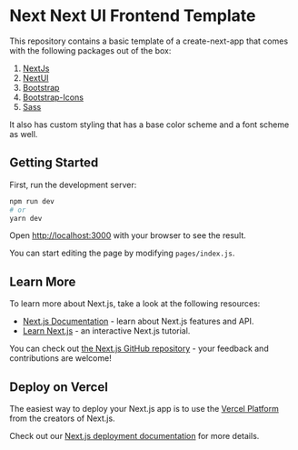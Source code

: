 # Next Next UI Frontend Template

This repository contains a basic template of a create-next-app that comes with the following packages out of the box:

1. [NextJs](https://github.com/vercel/next.js/tree/canary/packages/create-next-app)
2. [NextUI](https://nextui.org)
3. [Bootstrap](https://www.npmjs.com/package/bootstrap)
4. [Bootstrap-Icons](https://www.npmjs.com/package/bootstrap-icons)
5. [Sass](https://www.npmjs.com/package/sass)

It also has custom styling that has a base color scheme and a font scheme as well.

## Getting Started

First, run the development server:

```bash
npm run dev
# or
yarn dev
```

Open [http://localhost:3000](http://localhost:3000) with your browser to see the result.

You can start editing the page by modifying `pages/index.js`.

## Learn More

To learn more about Next.js, take a look at the following resources:

- [Next.js Documentation](https://nextjs.org/docs) - learn about Next.js features and API.
- [Learn Next.js](https://nextjs.org/learn) - an interactive Next.js tutorial.

You can check out [the Next.js GitHub repository](https://github.com/vercel/next.js/) - your feedback and contributions are welcome!

## Deploy on Vercel

The easiest way to deploy your Next.js app is to use the [Vercel Platform](https://vercel.com/new?utm_medium=default-template&filter=next.js&utm_source=create-next-app&utm_campaign=create-next-app-readme) from the creators of Next.js.

Check out our [Next.js deployment documentation](https://nextjs.org/docs/deployment) for more details.

